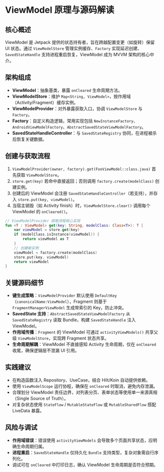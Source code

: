 # ViewModel 原理与源码解读

## 核心概述
ViewModel 是 Jetpack 提供的状态持有者，旨在跨越配置变更（如旋转）保留 UI 状态。通过 `ViewModelStore` 管理实例缓存、`Factory` 实现延迟创建、`SavedStateHandle` 支持进程重启恢复，ViewModel 成为 MVVM 架构的核心中介。

## 架构组成
- **ViewModel**：抽象基类，暴露 `onCleared` 生命周期方法。
- **ViewModelStore**：维护 `Map<String, ViewModel>`，按作用域（Activity/Fragment）缓存实例。
- **ViewModelProvider**：对外暴露获取入口，协调 `ViewModelStore` 与 `Factory`。
- **Factory**：自定义构造逻辑，常用实现包括 `NewInstanceFactory`、`AndroidViewModelFactory`、`AbstractSavedStateViewModelFactory`。
- **SavedStateHandleController**：与 `SavedStateRegistry` 协同，在进程被杀后恢复关键数据。

## 创建与获取流程
1. `ViewModelProvider(owner, factory).get(FooViewModel::class.java)` 首先获取 `ViewModelStore`。
2. `store.get(key)` 若命中直接返回；否则调用 `factory.create(modelClass)` 创建实例。
3. 创建后的 ViewModel 会注册 `SavedStateHandleController`（若支持），并存入 `store.put(key, viewModel)`。
4. 当宿主销毁（如 Activity finish）时，`ViewModelStore.clear()` 调用每个 ViewModel 的 `onCleared()`。

```kotlin
// ViewModelProvider 获取流程核心实现
fun <T : ViewModel> get(key: String, modelClass: Class<T>): T {
    var viewModel = store.get(key)
    if (modelClass.isInstance(viewModel)) {
        return viewModel as T
    }
    // 创建新实例
    viewModel = factory.create(modelClass)
    store.put(key, viewModel)
    return viewModel
}
```

## 关键源码细节
- **键生成策略**：`ViewModelProvider` 默认使用 `DefaultKey`（`canonicalName:ViewModel`），Fragment 则基于 `FragmentManagerViewModel` 生成带索引的 Key，防止冲突。
- **SavedState 支持**：`AbstractSavedStateViewModelFactory` 从 `SavedStateRegistry` 读取 Bundle，构建 `SavedStateHandle` 注入 ViewModel。
- **作用域传播**：`Fragment` 的 ViewModel 可通过 `activityViewModels()` 共享父级 `ViewModelStore`，实现跨 Fragment 状态共享。
- **生命周期解耦**：ViewModel 不直接感知 Activity 生命周期，仅在 `onCleared` 收尾，确保逻辑层不泄漏 UI 引用。

## 实践建议
- 在构造函数注入 Repository、UseCase，结合 Hilt/Koin 自动提供依赖。
- 使用 `ViewModelScope` 运行协程，确保在 `onCleared` 时取消，避免内存泄漏。
- 合理划分 ViewModel 责任边界，对列表分页、表单状态等使用单一来源真相（Single Source of Truth）。
- 对复杂状态使用 `StateFlow` / `MutableStateFlow` 或 `MutableSharedFlow` 搭配 LiveData 暴露。

## 风险与调试
- **作用域错误**：错误使用 `activityViewModels` 会导致多个页面共享状态，应明确生命周期归属。
- **进程重启**：`SavedStateHandle` 仅持久化 `Bundle` 支持类型，复杂对象需自行序列化。
- 调试可在 `onCleared` 中打印日志，确认 ViewModel 生命周期是否符合预期。
